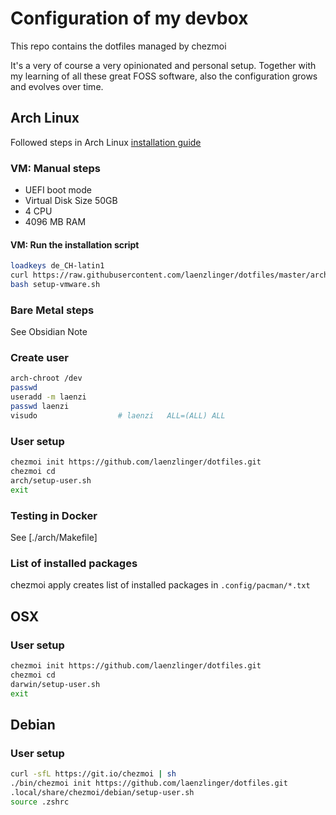# Configuration of my devbox

This repo contains the dotfiles managed by chezmoi

It's a very of course a very opinionated and personal setup.
Together with my learning of all these great FOSS software,
also the configuration grows and evolves over time.

## Arch Linux

Followed steps in Arch Linux [installation guide](https://wiki.archlinux.org/index.php/installation_guide)

### VM: Manual steps

* UEFI boot mode
* Virtual Disk Size 50GB
* 4 CPU
* 4096 MB RAM


#### VM: Run the installation script
```bash
loadkeys de_CH-latin1
curl https://raw.githubusercontent.com/laenzlinger/dotfiles/master/arch/setup-vmware.sh > setup-vmware.sh
bash setup-vmware.sh
```

### Bare Metal steps

See Obsidian Note

### Create user

```bash
arch-chroot /dev
passwd
useradd -m laenzi
passwd laenzi
visudo                  # laenzi   ALL=(ALL) ALL
```

### User setup

```bash
chezmoi init https://github.com/laenzlinger/dotfiles.git
chezmoi cd
arch/setup-user.sh
exit
```

### Testing in Docker

See [./arch/Makefile]

### List of installed packages
chezmoi apply creates list of installed packages in `.config/pacman/*.txt`

## OSX

### User setup

```bash
chezmoi init https://github.com/laenzlinger/dotfiles.git
chezmoi cd
darwin/setup-user.sh
exit
```

## Debian

### User setup

```bash
curl -sfL https://git.io/chezmoi | sh
./bin/chezmoi init https://github.com/laenzlinger/dotfiles.git
.local/share/chezmoi/debian/setup-user.sh
source .zshrc
```
